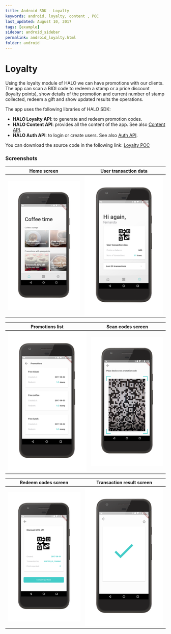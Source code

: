 ```yaml
---
title: Android SDK - Loyalty 
keywords: android, loyalty, content , POC
last_updated: August 10, 2017
tags: [example]
sidebar: android_sidebar
permalink: android_loyalty.html
folder: android
---
```


# Loyalty

Using the loyalty module of HALO we can have promotions with our clients. The app can scan a BIDI code to redeem a stamp or a price discount (loyalty points), show details of the promotion and current number of stamp collected, redeem a gift and show updated results the operations.

The app uses the following libraries of HALO SDK:

- **HALO Loyalty API**: to generate and redeem promotion codes.
- **HALO Content API**: provides all the content of the app. See also [Content API](./android_content_overview.html).
- **HALO Auth API**: to login or create users. See also [Auth API](./android_notifications_overview.html).

You can download the source code in the following link: [Loyalty POC](https://bitbucket.org/fernandosouto/halo-loyalty)


### Screenshots

| Home screen | User transaction data |
|-----------------|---------|
| ![Home screen](./images/home_loyalty.png) | ![User transaction data](./images/user_data.png)|


| Promotions list | Scan codes screen |
|------------------|---------------------|
| ![Promotions list](./images/stamp_list.png)| ![Scan codes](./images/scan.png)|

| Redeem codes screen | Transaction result screen |
|------------------|---------------------|
| ![Redeem codes screen](./images/purchase_item.png)| ![Transaction result screen](./images/transaction_info.png)|